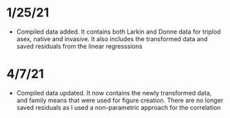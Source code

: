 # 1/25/21 

- Compiled data added. It contains both Larkin and Donne data for triplod asex, native and invasive. It also includes the transformed data and saved residuals from the linear regresssions 

# 4/7/21 
- Compiled data updated. It now contains the newly transformed data, and family means that were used for figure creation. There are no longer saved residuals as I used a non-parametric approach for the correlation 
